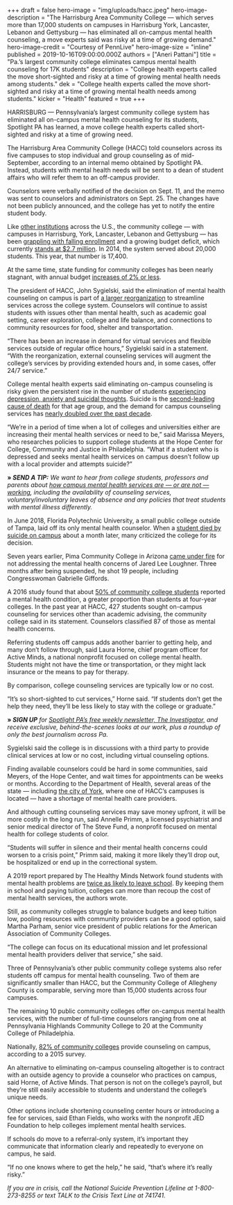 +++
draft = false
hero-image = "img/uploads/hacc.jpeg"
hero-image-description = "The Harrisburg Area Community College — which serves more than 17,000 students on campuses in Harrisburg York, Lancaster, Lebanon and Gettysburg — has eliminated all on-campus mental health counseling, a move experts said was risky at a time of growing demand."
hero-image-credit = "Courtesy of PennLive"
hero-image-size = "inline"
published = 2019-10-16T09:00:00.000Z
authors = ["Aneri Pattani"]
title = "Pa.’s largest community college eliminates campus mental health counseling for 17K students"
description = "College health experts called the move short-sighted and risky at a time of growing mental health needs among students."
dek = "College health experts called the move short-sighted and risky at a time of growing mental health needs among students."
kicker = "Health"
featured = true
+++

HARRISBURG — Pennsylvania’s largest community college system has eliminated all on-campus mental health counseling for its students, Spotlight PA has learned, a move college health experts called short-sighted and risky at a time of growing need.

The Harrisburg Area Community College (HACC) told counselors across its five campuses to stop individual and group counseling as of mid-September, according to an internal memo obtained by Spotlight PA. Instead, students with mental health needs will be sent to a dean of student affairs who will refer them to an off-campus provider.

Counselors were verbally notified of the decision on Sept. 11, and the memo was sent to counselors and administrators on Sept. 25. The changes have not been publicly announced, and the college has yet to notify the entire student body.

Like [other institutions](https://www.inquirer.com/education/college-enrollment-student-bucknell-muhlenberg-ursinus-dickinson-20190930.html) across the U.S., the community college — with campuses in Harrisburg, York, Lancaster, Lebanon and Gettysburg — has been [grappling with falling enrollment](https://www.hacc.edu/AboutHACC/InstitutionalEffectiveness/InstitutionalResearch/Enrollment.cfm) and a growing budget deficit, which currently [stands at $2.7 million](https://www.hacc.edu/AboutHACC/CollegeFactSheet/index.cfm). In 2014, the system served about 20,000 students. This year, that number is 17,400.

At the same time, state funding for community colleges has been nearly stagnant, with annual budget [increases of 2% or less](https://www.budget.pa.gov/PublicationsAndReports/CommonwealthBudget/Documents/2019-20%20Enacted%20Budget/2019-20%20Web%20Track%20-%20ENACTED.pdf).

The president of HACC, John Sygielski, said the elimination of mental health counseling on campus is part of [a larger reorganization](https://www.hacc.edu/AboutHACC/2019-22StrategicPlan/index.cfm) to streamline services across the college system. Counselors will continue to assist students with issues other than mental health, such as academic goal setting, career exploration, college and life balance, and connections to community resources for food, shelter and transportation.

“There has been an increase in demand for virtual services and flexible services outside of regular office hours,” Sygielski said in a statement. “With the reorganization, external counseling services will augment the college’s services by providing extended hours and, in some cases, offer 24/7 service.”

College mental health experts said eliminating on-campus counseling is risky given the persistent rise in the number of students [experiencing depression, anxiety and suicidal thoughts](https://sites.psu.edu/ccmh/files/2019/01/2018-Annual-Report-1.30.19-ziytkb.pdf). Suicide is the [second-leading cause of death](https://www.cdc.gov/injury/images/lc-charts/leading_causes_of_death_by_age_group_2017_1100w850h.jpg) for that age group, and the demand for campus counseling services has [nearly doubled over the past decade](https://ps.psychiatryonline.org/doi/10.1176/appi.ps.201800332).

“We’re in a period of time when a lot of colleges and universities either are increasing their mental health services or need to be,” said Marissa Meyers, who researches policies to support college students at the Hope Center for College, Community and Justice in Philadelphia. “What if a student who is depressed and seeks mental health services on campus doesn’t follow up with a local provider and attempts suicide?”

**» _SEND A TIP:_** _We want to hear from college students, professors and parents about_ [_how campus mental health services are — or are not — working_](https://www.spotlightpa.org/tips)_, including the_  _availability of counseling services,_  _voluntary/involuntary leaves of absence_  _and any policies that treat students with mental illness differently._

In June 2018, Florida Polytechnic University, a small public college outside of Tampa, laid off its only mental health counselor. When a [student died by suicide on campus](https://www.tampabay.com/news/education/k12/At-Florida-Poly-a-student-suicide-and-a-question-Could-it-have-been-prevented-_170583324/) about a month later, many criticized the college for its decision.

Seven years earlier, Pima Community College in Arizona [came under fire](https://www.nytimes.com/2011/01/14/us/14college.html) for not addressing the mental health concerns of Jared Lee Loughner. Three months after being suspended, he shot 19 people, including Congresswoman Gabrielle Giffords.

A 2016 study found that about [50% of community college students](https://hope4college.com/wp-content/uploads/2018/09/Wisconsin_HOPE_Lab-Too_Distressed_To_Learn.pdf) reported a mental health condition, a greater proportion than students at four-year colleges. In the past year at HACC, 427 students sought on-campus counseling for services other than academic advising, the community college said in its statement. Counselors classified 87 of those as mental health concerns.

Referring students off campus adds another barrier to getting help, and many don’t follow through, said Laura Horne, chief program officer for Active Minds, a national nonprofit focused on college mental health. Students might not have the time or transportation, or they might lack insurance or the  means to pay for therapy.

By comparison, college counseling services are typically low or no cost.

“It’s so short-sighted to cut services,” Horne said. “If students don’t get the help they need, they’ll be less likely to stay with the college or graduate.”

**» _SIGN UP_** _for_ [_Spotlight PA’s free weekly newsletter, The Investigator,_](https://www.spotlightpa.org/) _and receive exclusive, behind-the-scenes looks at our work, plus a roundup of only the best journalism across Pa._

Sygielski said the college is in discussions with a third party to provide clinical services at low or no cost, including virtual counseling options.

Finding available counselors could be hard in some communities, said Meyers, of the Hope Center, and wait times for appointments can be weeks or months. According to the Department of Health, several areas of the state — including [the city of York](https://www.health.pa.gov/topics/Documents/Health%20Planning/Designated%20Mental%20Health%20HPSAs%20List.pdf), where one of HACC’s campuses is located — have a shortage of mental health care providers.

And although cutting counseling services may save money upfront, it will be more costly in the long run, said Annelle Primm, a licensed psychiatrist and senior medical director of The Steve Fund, a nonprofit focused on mental health for college students of color.

“Students will suffer in silence and their mental health concerns could worsen to a crisis point,” Primm said, making it more likely they’ll drop out, be hospitalized or end up in the correctional system.

A 2019 report prepared by The Healthy Minds Network found students with mental health problems are [twice as likely to leave school](https://www.acenet.edu/Documents/Investing-in-Student-Mental-Health.pdf). By keeping them in school and paying tuition, colleges can more than recoup the cost of mental health services, the authors wrote.

Still, as community colleges struggle to balance budgets and keep tuition low, pooling resources with community providers can be a good option, said Martha Parham, senior vice president of public relations for the American Association of Community Colleges.

“The college can focus on its educational mission and let professional mental health providers deliver that service,” she said.

Three of Pennsylvania’s other public community college systems also refer students off campus for mental health counseling. Two of them are significantly smaller than HACC, but the Community College of Allegheny County is comparable, serving more than 15,000 students across four campuses.

The remaining 10 public community colleges offer on-campus mental health services, with the number of full-time counselors ranging from one at Pennsylvania Highlands Community College to 20 at the Community College of Philadelphia.

Nationally, [82% of community colleges](http://www.collegecounseling.org/resources/Documents/ACCA-Community-College-Survey-2014-15-Final.pdf) provide counseling on campus, according to a 2015 survey.

An alternative to eliminating on-campus counseling altogether is to contract with an outside agency to provide a counselor who practices on campus, said Horne, of Active Minds. That person is not on the college’s payroll, but they’re still easily accessible to students and understand the college’s unique needs.

Other options include shortening counseling center hours or introducing a fee for services, said Ethan Fields, who works with the nonprofit JED Foundation to help colleges implement mental health services.

If schools do move to a referral-only system, it’s important they communicate that information clearly and repeatedly to everyone on campus, he said.

“If no one knows where to get the help,” he said, “that’s where it’s really risky.”

_If you are in crisis, call the National Suicide Prevention Lifeline at 1-800-273-8255 or text TALK to the Crisis Text Line at 741741._
